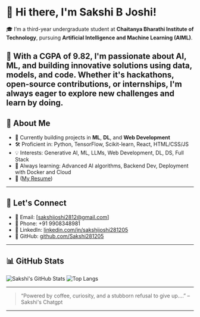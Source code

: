 # 👋 Hi there, I'm Sakshi B Joshi!

🎓 I’m a third-year undergraduate student at **Chaitanya Bharathi Institute of Technology**, 
pursuing **Artificial Intelligence and Machine Learning (AIML)**.

🌟 With a **CGPA of 9.82**, I'm passionate about AI, ML, and building innovative solutions using data, models, and code. 
Whether it's hackathons, open-source contributions, or internships, I'm always eager to explore new challenges and learn by doing.
---

## 💼 About Me

- 🔭 Currently building projects in **ML**, **DL**, and **Web Development**
- 🛠️ Proficient in: Python, TensorFlow, Scikit-learn, React, HTML/CSS/JS
- 💡 Interests: Generative AI, ML, LLMs, Web Development, DL, DS, Full Stack
- 🧠 Always learning: Advanced AI algorithms, Backend Dev, Deployment with Docker and Cloud
- 📄 ([My Resume](https://drive.google.com/drive/folders/1CZaX3vgnh_zuyODZekzgaBD15c7pmRE6)) 

---

## 🔗 Let's Connect

- 📧 Email: [sakshijoshi2812@gmail.com]
- 📱 Phone: +91 9908348981
- 💼 LinkedIn: [linkedin.com/in/sakshijoshi281205](https://linkedin.com/in/sakshijoshi281205) 
- 🐙 GitHub: [github.com/Sakshi281205](https://github.com/Sakshi281205)

---

## 📊 GitHub Stats

![Sakshi's GitHub Stats](https://github-readme-stats.vercel.app/api?username=Sakshi281205&show_icons=true&theme=tokyonight)
![Top Langs](https://github-readme-stats.vercel.app/api/top-langs/?username=Sakshi281205&layout=compact&theme=tokyonight)

---

> “Powered by coffee, curiosity, and a stubborn refusal to give up....” – Sakshi's Chatgpt

---

